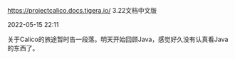 https://projectcalico.docs.tigera.io/
3.22文档中文版

2022-05-15 22:11

关于Calico的旅途暂时告一段落。明天开始回顾Java，感觉好久没有认真看Java的东西了。